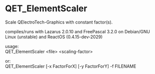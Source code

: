 # QET_ElementScaler

Scale QElectroTech-Graphics with constant factor(s).

compiles/runs with Lazarus 2.0.10 and FreePascal 3.2.0 on Debian/GNU Linux (unstable) and ReactOS (0.4.15-dev-2029)

usage:<br>
QET_ElementScaler  &lt;file&gt;  &lt;scaling-factor&gt;

or:<br>
QET_ElementScaler [-x FactorForX] [-y FactorForY] -f FILENAME
